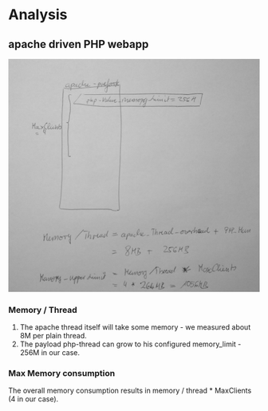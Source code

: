 # Analysis

## apache driven PHP webapp

![Figure 1: Apache PHP Memory Model](apache_php_memory_model.png) 

### Memory / Thread
1. The apache thread itself will take some memory - we measured about 8M per plain thread.
2. The payload php-thread can grow to his configured memory_limit - 256M in our case.

### Max Memory consumption
The overall memory consumption results in memory / thread * MaxClients (4 in our case).